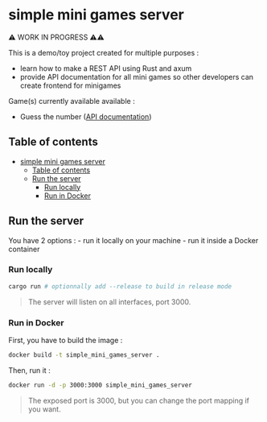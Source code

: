 # simple mini games server

:warning: WORK IN PROGRESS ⚠:warning:

This is a demo/toy project created for multiple purposes :
- learn how to make a REST API using Rust and axum
- provide API documentation for all mini games so other developers can create frontend for minigames
  
  

Game(s) currently available available :
- Guess the number ([API documentation](./guess_the_number/README.md))

## Table of contents

- [simple mini games server](#simple-mini-games-server)
  - [Table of contents](#table-of-contents)
  - [Run the server](#run-the-server)
    - [Run locally](#run-locally)
    - [Run in Docker](#run-in-docker)



## Run the server

You have 2 options :
    - run it locally on your machine
    - run it inside a Docker container

### Run locally

```sh
cargo run # optionnally add --release to build in release mode
```
> The server will listen on all interfaces, port 3000.

### Run in Docker

First, you have to build the image :
```sh
docker build -t simple_mini_games_server .
```
  
Then, run it :
```sh
docker run -d -p 3000:3000 simple_mini_games_server
```
> The exposed port is 3000, but you can change the port mapping if you want.